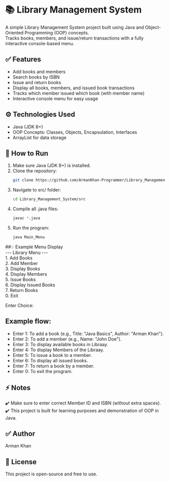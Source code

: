 # 📚 Library Management System

A simple Library Management System project built using Java and Object-Oriented Programming (OOP) concepts.  
Tracks books, members, and issue/return transactions with a fully interactive console-based menu.

## ✅ Features

- Add books and members
- Search books by ISBN
- Issue and return books
- Display all books, members, and issued book transactions
- Tracks which member issued which book (with member name)
- Interactive console menu for easy usage

## ⚙ Technologies Used

- Java (JDK 8+)
- OOP Concepts: Classes, Objects, Encapsulation, Interfaces
- ArrayList for data storage

## 🚀 How to Run

1. Make sure Java (JDK 8+) is installed.  
2. Clone the repository:  
   ```bash
   git clone https://github.com/ArmanKhan-Programmer/Library_Management_System.git
3. Navigate to src/ folder:  
   ```bash
   cd Library_Management_System/src
4. Compile all .java files:    
   ```bash
   javac *.java
5. Run the program:  
   ```bash
   java Main_Menu
   

##💡 Example Menu Display  
   --- Library Menu ---  
       1. Add Books  
       2. Add Member  
       3. Display Books  
       4. Display Members  
       5. Issue Books  
       6. Display Issued Books  
       7. Return Books  
       0. Exit  
   
   Enter Choice: 

## Example flow:

- Enter 1: To add a book (e.g., Title: "Java Basics", Author: "Arman Khan").
- Enter 2: To add a member (e.g., Name: "John Doe").
- Enter 3: To display available books in Libraay.
- Enter 4: To display Members of the Libraay.
- Enter 5: To issue a book to a member.
- Enter 6: To display all issued books.
- Enter 7: To return a book by a member.
- Enter 0: To exit the program.  

## ⚡ Notes

   ✔️ Make sure to enter correct Member ID and ISBN (without extra spaces).  
   ✔️ This project is built for learning purposes and demonstration of OOP in Java. 

## ✅ Author

   Arman Khan

## 📜 License

   This project is open-source and free to use.   

